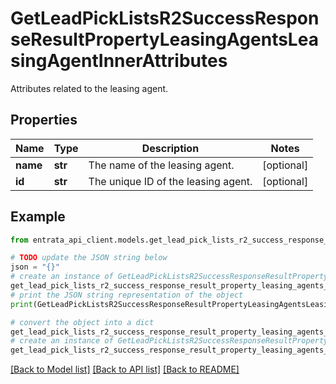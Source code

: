 # GetLeadPickListsR2SuccessResponseResultPropertyLeasingAgentsLeasingAgentInnerAttributes

Attributes related to the leasing agent.

## Properties

Name | Type | Description | Notes
------------ | ------------- | ------------- | -------------
**name** | **str** | The name of the leasing agent. | [optional] 
**id** | **str** | The unique ID of the leasing agent. | [optional] 

## Example

```python
from entrata_api_client.models.get_lead_pick_lists_r2_success_response_result_property_leasing_agents_leasing_agent_inner_attributes import GetLeadPickListsR2SuccessResponseResultPropertyLeasingAgentsLeasingAgentInnerAttributes

# TODO update the JSON string below
json = "{}"
# create an instance of GetLeadPickListsR2SuccessResponseResultPropertyLeasingAgentsLeasingAgentInnerAttributes from a JSON string
get_lead_pick_lists_r2_success_response_result_property_leasing_agents_leasing_agent_inner_attributes_instance = GetLeadPickListsR2SuccessResponseResultPropertyLeasingAgentsLeasingAgentInnerAttributes.from_json(json)
# print the JSON string representation of the object
print(GetLeadPickListsR2SuccessResponseResultPropertyLeasingAgentsLeasingAgentInnerAttributes.to_json())

# convert the object into a dict
get_lead_pick_lists_r2_success_response_result_property_leasing_agents_leasing_agent_inner_attributes_dict = get_lead_pick_lists_r2_success_response_result_property_leasing_agents_leasing_agent_inner_attributes_instance.to_dict()
# create an instance of GetLeadPickListsR2SuccessResponseResultPropertyLeasingAgentsLeasingAgentInnerAttributes from a dict
get_lead_pick_lists_r2_success_response_result_property_leasing_agents_leasing_agent_inner_attributes_from_dict = GetLeadPickListsR2SuccessResponseResultPropertyLeasingAgentsLeasingAgentInnerAttributes.from_dict(get_lead_pick_lists_r2_success_response_result_property_leasing_agents_leasing_agent_inner_attributes_dict)
```
[[Back to Model list]](../README.md#documentation-for-models) [[Back to API list]](../README.md#documentation-for-api-endpoints) [[Back to README]](../README.md)


